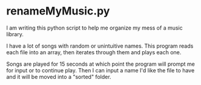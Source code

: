 # renameMyMusic.py

I am writing this python script to help me organize my mess of a music library.  

I have a lot of songs with random or unintuitive names. This program reads each file into an array, then iterates through them and plays each one.  

Songs are played for 15 seconds at which point the program will prompt me for input or to continue play. Then I can input a name I'd like the file to have and it will be moved into a "sorted" folder.
